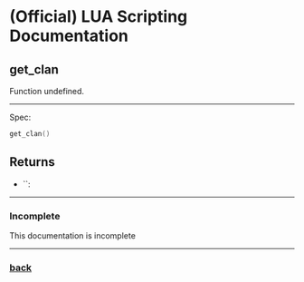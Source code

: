 
# (Official) LUA Scripting Documentation

## get_clan

Function undefined.

___

Spec:

```lua
get_clan()
```

## Returns

- ``: 

___

### Incomplete

This documentation is incomplete

___

### [back](../getters)
